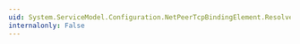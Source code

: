 ```yaml
---
uid: System.ServiceModel.Configuration.NetPeerTcpBindingElement.Resolver
internalonly: False
---
```

